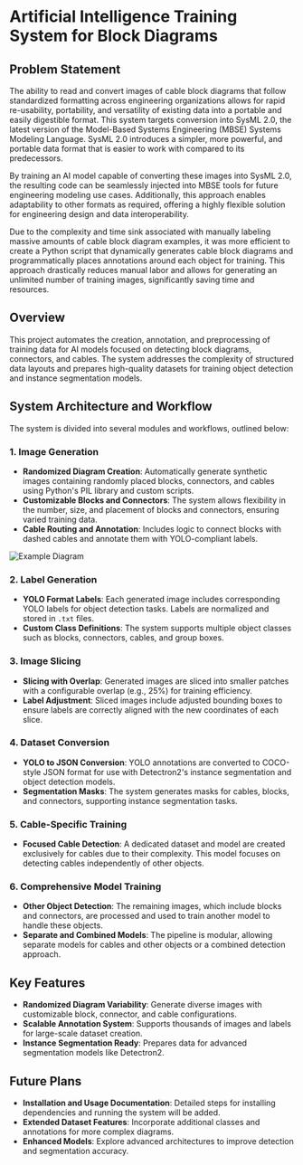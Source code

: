 # Artificial Intelligence Training System for Block Diagrams

## Problem Statement

The ability to read and convert images of cable block diagrams that follow standardized formatting across engineering organizations allows for rapid re-usability, portability, and versatility of existing data into a portable and easily digestible format. This system targets conversion into SysML 2.0, the latest version of the Model-Based Systems Engineering (MBSE) Systems Modeling Language. SysML 2.0 introduces a simpler, more powerful, and portable data format that is easier to work with compared to its predecessors.

By training an AI model capable of converting these images into SysML 2.0, the resulting code can be seamlessly injected into MBSE tools for future engineering modeling use cases. Additionally, this approach enables adaptability to other formats as required, offering a highly flexible solution for engineering design and data interoperability.

Due to the complexity and time sink associated with manually labeling massive amounts of cable block diagram examples, it was more efficient to create a Python script that dynamically generates cable block diagrams and programmatically places annotations around each object for training. This approach drastically reduces manual labor and allows for generating an unlimited number of training images, significantly saving time and resources.

## Overview

This project automates the creation, annotation, and preprocessing of training data for AI models focused on detecting block diagrams, connectors, and cables. The system addresses the complexity of structured data layouts and prepares high-quality datasets for training object detection and instance segmentation models.

## System Architecture and Workflow

The system is divided into several modules and workflows, outlined below:

### 1. **Image Generation**
- **Randomized Diagram Creation**: Automatically generate synthetic images containing randomly placed blocks, connectors, and cables using Python's PIL library and custom scripts.
- **Customizable Blocks and Connectors**: The system allows flexibility in the number, size, and placement of blocks and connectors, ensuring varied training data.
- **Cable Routing and Annotation**: Includes logic to connect blocks with dashed cables and annotate them with YOLO-compliant labels.

![Example Diagram](diagram_1.png)

### 2. **Label Generation**
- **YOLO Format Labels**: Each generated image includes corresponding YOLO labels for object detection tasks. Labels are normalized and stored in `.txt` files.
- **Custom Class Definitions**: The system supports multiple object classes such as blocks, connectors, cables, and group boxes.

### 3. **Image Slicing**
- **Slicing with Overlap**: Generated images are sliced into smaller patches with a configurable overlap (e.g., 25%) for training efficiency. 
- **Label Adjustment**: Sliced images include adjusted bounding boxes to ensure labels are correctly aligned with the new coordinates of each slice.

### 4. **Dataset Conversion**
- **YOLO to JSON Conversion**: YOLO annotations are converted to COCO-style JSON format for use with Detectron2's instance segmentation and object detection models.
- **Segmentation Masks**: The system generates masks for cables, blocks, and connectors, supporting instance segmentation tasks.

### 5. **Cable-Specific Training**
- **Focused Cable Detection**: A dedicated dataset and model are created exclusively for cables due to their complexity. This model focuses on detecting cables independently of other objects.

### 6. **Comprehensive Model Training**
- **Other Object Detection**: The remaining images, which include blocks and connectors, are processed and used to train another model to handle these objects.
- **Separate and Combined Models**: The pipeline is modular, allowing separate models for cables and other objects or a combined detection approach.

## Key Features
- **Randomized Diagram Variability**: Generate diverse images with customizable block, connector, and cable configurations.
- **Scalable Annotation System**: Supports thousands of images and labels for large-scale dataset creation.
- **Instance Segmentation Ready**: Prepares data for advanced segmentation models like Detectron2.

## Future Plans
- **Installation and Usage Documentation**: Detailed steps for installing dependencies and running the system will be added.
- **Extended Dataset Features**: Incorporate additional classes and annotations for more complex diagrams.
- **Enhanced Models**: Explore advanced architectures to improve detection and segmentation accuracy.


